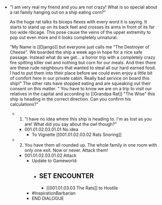 - "I am very real my friend and you are not crazy! What is so special about a rat family hanging out on a ship eating corn?"
  
  As the huge rat talks its biceps flexes with every word it is saying. It starts to stand up on its back feet and crosses its arms in front of its far too wide ribcage. This pose cause the veins of the upper extremity to pop out even more and it looks completely unnatural.
  
  "My Name is [[Django]] but everyone just calls me "The Destroyer of Cheese". We boarded the ship a week ago in hope for a nice safe passage. Instead what do we get... a horror trip with a completely crazy fire spitting killer owl and nothing but corn for our meals. And then there are these rude neighbours that wanted to steal all our hard earned food. I had to put them into their place before we could even enjoy a little bit of comfort here in our private cabin. Really bad service on board this ship!" The other rats have stopped eating and are squeaking out their consent on this matter. " You have to know we are on a trip to visit our relatives in the capital and according to [[Grandpa Rat]] "The Wise" this ship is heading in the correct direction. Can you confirm his calculations?"
	- 1. "I have no idea where this ship is heading to. I'm as lost as you are! What did you say about the owl though?"
		- 001.01.02.03.01.01 No idea
			- To Vignette [[001.01.02.03.02 Rats Snoring]]
	- 2. You have them all rounded up. The whole family in one room with only one exit. Now or never. Attack them!
		- 001.01.02.03.01.02 Attack
			- Update to Gameworld:
				- SET ENCOUNTER
					-
					- [[001.01.03.03 The Rats]] to Hostile
			- #InspirationBarbarian
			- END DIALOGUE